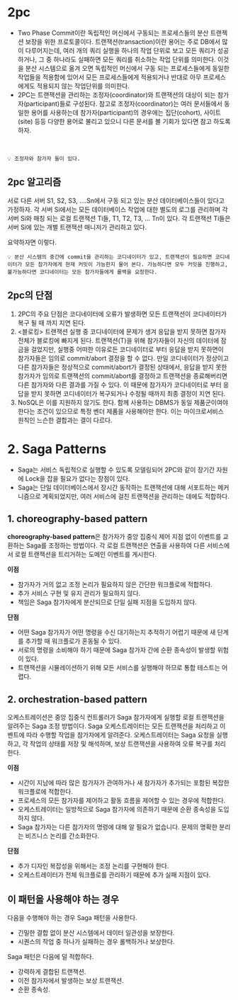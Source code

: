 # 2pc

- Two Phase Commit이란 독립적인 머신에서 구동되는 프로세스들의 분산 트랜젝션 보장을 위한 프로토콜이다. 트랜잭션(transaction)이란 용어는 주로 DB에서 많이 다루어지는데, 여러 개의 쿼리 실행을 하나의 작업 단위로 보고 모든 쿼리가 성공하거나, 그 중 하나라도 실패하면 모든 쿼리를 취소하는 작업 단위를 의미한다. 이것을 분산 시스템으로 옮겨 오면 독립적인 머신에서 구동 되는 프로세스들에게 동일한 작업들을 적용함에 있어서 모든 프로세스들에게 적용되거나 반대로 아무 프로세스에게도 적용되지 않는 작업단위를 의미한다.
- 2PC는 트랜잭션을 관리하는 조정자(coordinator)와 트랜잭션의 대상이 되는 참가자(participant)들로 구성된다. 참고로 조정자(coordinator)는 여러 문서들에서 동일한 용어를 사용하는데 참가자(participant)의 경우에는 집단(cohort), 사이트(site) 등등 다양한 용어로 불리고 있으니 다른 문서를 볼 기회가 있다면 참고 하도록 하자.

<br>

    💡 조정자와 참가자 둘이 있다.


## 2pc 알고리즘

서로 다른 서버 S1, S2, S3, ….Sn에서 구동 되고 있는 분산 데이터베이스들이 있다고 가정하자. 각 서버 Si에서는 모든 데이터베이스 작업에 대한 별도의 로그를 관리하며 각 서버 Si와 매칭 되는 로컬 트랜잭션 Ti들, T1, T2, T3, ... Tn이 있다. 각 트랜잭션 Ti들은 서버 Si에 있는 개별 트랜잭션 매니저가 관리하고 있다.

요약하자면 이렇다.

    💡 분산 시스템의 중간에 commit을 관리하는 코디네이터가 있고, 트랜잭션이 필요하면 코디네이터가 모든 참가자에게 현재 커밋이 가능한지 물어 본다. 가능하다면 모두 커밋을 진행하고, 불가능하다면 코디네이터는 모든 참가자들에게 롤백을 요청한다.


## 2pc의 단점

1. 2PC의 주요 단점은 코디네이터에 오류가 발생하면 모든 트랜잭션이 코디네이터가 복구 될 때 까지 지연 된다.
2. <블로킹> 트랜잭션 실행 중 코디네이터에 문제가 생겨 응답을 받지 못하면 참가자 전체가 블로킹에 빠지게 된다. 트랜잭션(T)을 위해 참가자들이 자신의 데이터에 잠금을 걸었지만, 실행중 어떠한 이유로든 코디네이터로 부터 응답을 받지 못하면이 참가자들은 임의로 commit/abort 결정을 할 수 없다. 만일 코디네이터가 정상이고 다른 참가자들은 정상적으로 commit/abort가 결정된 상태에서, 응답을 받지 못한 참가자가 임의로 트랜잭션의 commit/abort를 결정하고 트랜잭션을 종료해버리면 다른 참가자와 다른 결과를 가질 수 있다. 이 때문에 참가자가 코디네이터로 부터 응답을 받지 못하면 코디네이터가 복구되거나 수정될 때까지 최종 결정이 지연 된다.
3.  NoSQL은 이를 지원하지 않기도 한다. 함께 사용하는 DBMS가 동일 제품군이여야 한다는 조건이 있으므로 특정 벤더 제품을 사용해야만 한다. 이는 마이크로서비스 원칙인 느슨한 결합과는 결이 다르다.

# 2. Saga Patterns

- Saga는 서비스 독립적으로 실행할 수 있도록 모델링되어 2PC와 같이 장기간 자원에 Lock을 잡을 필요가 없다는 장점이 있다.
- Saga는 단일 데이터베이스에서 장시간 동작하는 트랜잭션에 대해 서포트하는 메커니즘으로 계획되었지만, 여러 서비스에 걸친 트랜잭션을 관리하는 데에도 적합하다.

## 1. **choreography-based pattern**

**choreography-based pattern**은 참가자가 중앙 집중식 제어 지점 없이 이벤트를 교환하는 Saga를 조정하는 방법이다. 각 로컬 트랜잭션은 연출을 사용하여 다른 서비스에서 로컬 트랜잭션을 트리거하는 도메인 이벤트를 게시한다.

**이점**

- 참가자가 거의 없고 조정 논리가 필요하지 않은 간단한 워크플로에 적합하다.
- 추가 서비스 구현 및 유지 관리가 필요하지 않다.
- 책임은 Saga 참가자에게 분산되므로 단일 실패 지점을 도입하지 않다.

**단점**

- 어떤 Saga 참가자가 어떤 명령을 수신 대기하는지 추적하기 어렵기 때문에 새 단계를 추가할 때 워크플로가 혼동될 수 있다.
- 서로의 명령을 소비해야 하기 때문에 Saga 참가자 간에 순환 종속성이 발생할 위험이 있다.
- 트랜잭션을 시뮬레이션하기 위해 모든 서비스를 실행해야 하므로 통합 테스트는 어렵다.

## 2. **orchestration-based pattern**

오케스트레이션은 중앙 집중식 컨트롤러가 Saga 참가자에게 실행할 로컬 트랜잭션을 알려주는 Saga 조정 방법이다. Saga 오케스트레이터는 모든 트랜잭션을 처리하고 이벤트에 따라 수행할 작업을 참가자에게 알려준다. 오케스트레이터는 Saga 요청을 실행하고, 각 작업의 상태를 저장 및 해석하며, 보상 트랜잭션을 사용하여 오류 복구를 처리한다.

**이점**

- 시간이 지남에 따라 많은 참가자가 관여하거나 새 참가자가 추가되는 포함된 복잡한 워크플로에 적합한다.
- 프로세스의 모든 참가자를 제어하고 활동 흐름을 제어할 수 있는 경우에 적합한다.
- 오케스트레이터는 일방적으로 Saga 참가자에 의존하기 때문에 순환 종속성을 도입하지 않다.
- Saga 참가자는 다른 참가자의 명령에 대해 알 필요가 없습니다. 문제의 명확한 분리는 비즈니스 논리를 간소화한다.

**단점**

- 추가 디자인 복잡성을 위해서는 조정 논리를 구현해야 한다.
- 오케스트레이터가 전체 워크플로를 관리하기 때문에 추가 실패 지점이 있다.

## **이 패턴을 사용해야 하는 경우**

다음을 수행해야 하는 경우 Saga 패턴을 사용한다.

- 긴밀한 결합 없이 분산 시스템에서 데이터 일관성을 보장한다.
- 시퀀스의 작업 중 하나가 실패하는 경우 롤백하거나 보상한다.

Saga 패턴은 다음에 덜 적합하다.

- 강력하게 결합된 트랜잭션.
- 이전 참가자에서 발생하는 보상 트랜잭션.
- 순환 종속성.
